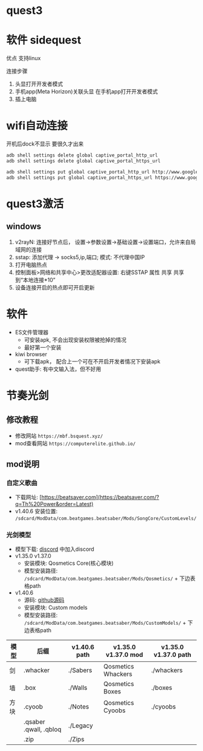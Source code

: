 # quest3


# 软件 sidequest

优点 支持linux

连接步骤
1. 头显打开开发者模式
2. 手机app(Meta Horizon)关联头显 在手机app打开开发者模式
3. 插上电脑

# wifi自动连接

开机后dock不显示 要很久才出来

```bash
adb shell settings delete global captive_portal_http_url
adb shell settings delete global captive_portal_https_url

adb shell settings put global captive_portal_http_url http://www.google.cn/generate_204
adb shell settings put global captive_portal_https_url https://www.google.cn/generate_204
```

# quest3激活

## windows

1. v2rayN: 连接好节点后， 设置->参数设置->基础设置->设置端口，允许来自局域网的连接
2. sstap: 添加代理 -> socks5,ip,端口; 模式: 不代理中国IP
3. 打开电脑热点
4. 控制面板>网络和共享中心>更改适配器设置: 右键SSTAP 属性 共享 共享到“本地连接*10”
5. 设备连接开启的热点即可开启更新

# 软件

- ES文件管理器
    - 可安装apk, 不会出现安装权限被抢掉的情况
    - 最好第一个安装
- kiwi browser
    - 可下载apk， 配合上一个可在不开启开发者情况下安装apk
- quest助手: 有中文输入法，但不好用

# 节奏光剑

## 修改教程

- 修改网站 `https://mbf.bsquest.xyz/`
- mod查看网站 `https://computerelite.github.io/`

## mod说明

### 自定义歌曲

- 下载网址: [https://beatsaver.com](https://beatsaver.com/?q=Th%20Power&order=Latest)
- v1.40.6 安装位置: `/sdcard/ModData/com.beatgames.beatsaber/Mods/SongCore/CustomLevels/`

### 光剑模型

- 模型下载: [discord](http://www.questmodding.com/) 中加入discord
- v1.35.0 v1.37.0
    - 安装模块: Qosmetics Core(核心模块)
    - 模型安装路径: `/sdcard/ModData/com.beatgames.beatsaber/Mods/Qosmetics/` + 下边表格path
- v1.40.6
    - 源码: [github源码](https://github.com/Metalit/CustomModels/)
    - 安装模块: Custom models
    - 模型安装路径: `/sdcard/ModData/com.beatgames.beatsaber/Mods/CustomModels/` + 下边表格path

| 模型  | 后缀                   | v1.40.6 path | v1.35.0 v1.37.0 mod | v1.35.0 v1.37.0 path |
| ---   | -------                | ------       | ---                 | ---         |
|  剑   | .whacker               | ./Sabers     | Qosmetics Whackers  | ./whackers  |
|  墙   | .box                   | ./Walls      | Qosmetics Boxes     | ./boxes     |
|  方块 | .cyoob                 | ./Notes      | Qosmetics Cyoobs    | ./cyoobs    |
|       | .qsaber .qwall, .qbloq | ./Legacy     |                     |
|       | .zip                   | ./Zips       |                     |
